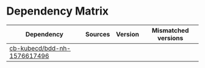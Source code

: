 # Dependency Matrix

Dependency | Sources | Version | Mismatched versions
---------- | ------- | ------- | -------------------
[cb-kubecd/bdd-nh-1576617496](https://github.com/cb-kubecd/bdd-nh-1576617496.git) |  | []() | 
